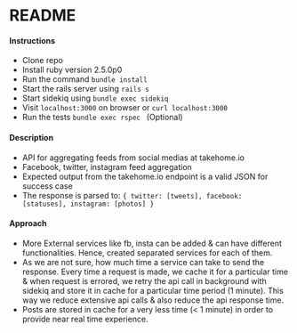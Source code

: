 # README

#### Instructions

* Clone repo
* Install ruby version 2.5.0p0
* Run the command `bundle install`
* Start the rails server using `rails s`
* Start sidekiq using `bundle exec sidekiq`
* Visit `localhost:3000` on browser or `curl localhost:3000`
* Run the tests `bundle exec rspec ` (Optional)

#### Description

* API for aggregating feeds from social medias at takehome.io
* Facebook, twitter, instagram feed aggregation
* Expected output from the takehome.io endpoint is a valid JSON for success case
* The response is parsed to: `{ twitter: [tweets], facebook: [statuses], instagram: [photos] }`
#### Approach

* More External services like fb, insta can be added & can have different functionalities. Hence, created separated services for each of them.
* As we are not sure, how much time a service can take to send the response. Every time a request is made, we cache it for a particular time & when request is errored, we retry the api call in background with sidekiq and store it in cache for a particular time period (1 minute). This way we reduce extensive api calls & also reduce the api response time.
* Posts are stored in cache for a very less time (< 1 minute) in order to provide near real time experience.
